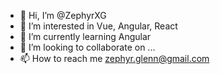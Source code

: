 - 👋 Hi, I’m @ZephyrXG
- 👀 I’m interested in Vue, Angular, React
- 🌱 I’m currently learning Angular
- 💞️ I’m looking to collaborate on ...
- 📫 How to reach me zephyr.glenn@gmail.com

<!---
ZephyrXG/ZephyrXG is a ✨ special ✨ repository because its `README.md` (this file) appears on your GitHub profile.
You can click the Preview link to take a look at your changes.
--->
